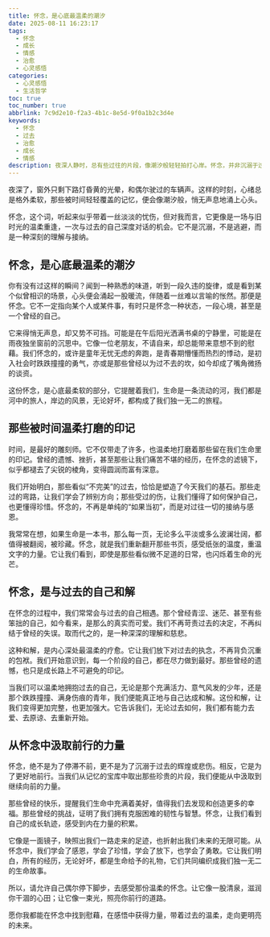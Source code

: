 ```yaml
---
title: 怀念，是心底最温柔的潮汐
date: 2025-08-11 16:23:17
tags:
  - 怀念
  - 成长
  - 情感
  - 治愈
  - 心灵感悟
categories:
  - 心灵感悟
  - 生活哲学
toc: true
toc_number: true
abbrlink: 7c9d2e10-f2a3-4b1c-8e5d-9f0a1b2c3d4e
keywords:
  - 怀念
  - 过去
  - 治愈
  - 成长
  - 情感
description: 夜深人静时，总有些过往的片段，像潮汐般轻轻拍打心岸。怀念，并非沉溺于过去，而是一种与旧时光的温柔重逢，是心底最深沉的爱与和解。它让我们在回忆中汲取力量，在感悟中走向更完整的自己。
---
```


夜深了，窗外只剩下路灯昏黄的光晕，和偶尔驶过的车辆声。这样的时刻，心绪总是格外柔软，那些被时间轻轻覆盖的记忆，便会像潮汐般，悄无声息地涌上心头。

怀念，这个词，听起来似乎带着一丝淡淡的忧伤，但对我而言，它更像是一场与旧时光的温柔重逢，一次与过去的自己深度对话的机会。它不是沉溺，不是逃避，而是一种深刻的理解与接纳。

## 怀念，是心底最温柔的潮汐

你有没有过这样的瞬间？闻到一种熟悉的味道，听到一段久违的旋律，或是看到某个似曾相识的场景，心头便会涌起一股暖流，伴随着一丝难以言喻的怅然。那便是怀念。它不一定指向某个人或某件事，有时只是怀念一种状态，一段心境，甚至是一个曾经的自己。

它来得悄无声息，却又势不可挡。可能是在午后阳光洒满书桌的宁静里，可能是在雨夜独坐窗前的沉思中。它像一位老朋友，不请自来，却总能带来意想不到的慰藉。我们怀念的，或许是童年无忧无虑的奔跑，是青春期懵懂而热烈的悸动，是初入社会时跌跌撞撞的勇气，亦或是那些曾经以为过不去的坎，如今却成了嘴角微扬的谈资。

这份怀念，是心底最柔软的部分，它提醒着我们，生命是一条流动的河，我们都是河中的旅人，岸边的风景，无论好坏，都构成了我们独一无二的旅程。

## 那些被时间温柔打磨的印记

时间，是最好的雕刻师。它不仅带走了许多，也温柔地打磨着那些留在我们生命里的印记。曾经的遗憾、挫折，甚至那些让我们痛苦不堪的经历，在怀念的滤镜下，似乎都褪去了尖锐的棱角，变得圆润而富有深意。

我们开始明白，那些看似“不完美”的过去，恰恰是塑造了今天我们的基石。那些走过的弯路，让我们学会了辨别方向；那些受过的伤，让我们懂得了如何保护自己，也更懂得珍惜。怀念的，不再是单纯的“如果当初”，而是对过往一切的接纳与感恩。

我常常在想，如果生命是一本书，那么每一页，无论多么平淡或多么波澜壮阔，都值得被翻阅，被珍藏。怀念，就是我们重新翻开那些书页，感受纸张的温度，重温文字的力量。它让我们看到，即使是那些看似微不足道的日常，也闪烁着生命的光芒。

## 怀念，是与过去的自己和解

在怀念的过程中，我们常常会与过去的自己相遇。那个曾经青涩、迷茫、甚至有些笨拙的自己，如今看来，是那么的真实而可爱。我们不再苛责过去的决定，不再纠结于曾经的失误。取而代之的，是一种深深的理解和慈悲。

这种和解，是内心深处最温柔的疗愈。它让我们放下对过去的执念，不再背负沉重的包袱。我们开始意识到，每一个阶段的自己，都在尽力做到最好。那些曾经的遗憾，也只是成长路上不可避免的印记。

当我们可以温柔地拥抱过去的自己，无论是那个充满活力、意气风发的少年，还是那个跌跌撞撞、满身伤痕的青年，我们便能真正地与自己达成和解。这份和解，让我们变得更加完整，也更加强大。它告诉我们，无论过去如何，我们都有能力去爱、去原谅、去重新开始。

## 从怀念中汲取前行的力量

怀念，绝不是为了停滞不前，更不是为了沉溺于过去的辉煌或悲伤。相反，它是为了更好地前行。当我们从记忆的宝库中取出那些珍贵的片段，我们便能从中汲取到继续向前的力量。

那些曾经的快乐，提醒我们生命中充满着美好，值得我们去发现和创造更多的幸福。那些曾经的挑战，证明了我们拥有克服困难的韧性与智慧。怀念，让我们看到自己的成长轨迹，感受到内在力量的积累。

它像是一面镜子，映照出我们一路走来的足迹，也折射出我们未来的无限可能。从怀念中，我们学会了感恩，学会了珍惜，学会了放下，也学会了勇敢。它让我们明白，所有的经历，无论好坏，都是生命给予的礼物，它们共同编织成我们独一无二的生命故事。

所以，请允许自己偶尔停下脚步，去感受那份温柔的怀念。让它像一股清泉，滋润你干涸的心田；让它像一束光，照亮你前行的道路。

愿你我都能在怀念中找到慰藉，在感悟中获得力量，带着过去的温柔，走向更明亮的未来。